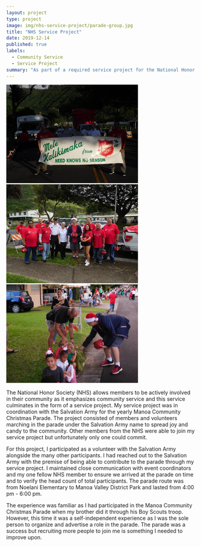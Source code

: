 ```yaml
---
layout: project
type: project
image: img/nhs-service-project/parade-group.jpg
title: "NHS Service Project"
date: 2019-12-14
published: true
labels:
  - Community Service
  - Service Project
summary: "As part of a required service project for the National Honor Society (NHS) at my highschool, I organized with the Salvation Army to participate in the 2019 Manoa Christmas Parade."
---
```


<div class="text-center p-4">
  <img width="350px" src="../img/nhs-service-project/banner.jpg" class="img-thumbnail" >
  <img width="350px" src="../img/nhs-service-project/parade-group2.jpg" class="img-thumbnail" >
  <img width="350px" src="../img/nhs-service-project/passing-candy.jpg" class="img-thumbnail" >
</div>

The National Honor Society (NHS) allows members to be actively involved in their community as it emphasizes community service and this service culminates in the form of a service project. My service project was in coordination with the Salvation Army for the yearly Manoa Community Christmas Parade. The project consisted of members and volunteers marching in the parade under the Salvation Army name to spread joy and candy to the community. Other members from the NHS were able to join my service project but unfortunately only one could commit.

For this project, I participated as a volunteer with the Salvation Army alongside the many other participants. I had reached out to the Salvation Army with the premise of being able to contribute to the parade through my service project. I maintained close communication with event coordinators and my one fellow NHS member to ensure we arrived at the parade on time and to verify the head count of total participants. The parade route was from Noelani Elementary to Manoa Valley District Park and lasted from 4:00 pm - 6:00 pm.

The experience was familiar as I had participated in the Manoa Community Christmas Parade when my brother did it through his Boy Scouts troop. However, this time it was a self-independent experience as I was the sole person to organize and advertise a role in the parade. The parade was a success but recruiting more people to join me is something I needed to improve upon.
